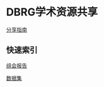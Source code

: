 # DBRG学术资源共享
[分享指南](https://github.com/dbrg-deeplearning/acdemic-resoure-sharing/blob/master/CONTRIBUTING.md)

## 快速索引
[组会报告](https://github.com/dbrg-deeplearning/acdemic-resoure-sharing/tree/master/group-meeting)

[数据集](https://github.com/dbrg-deeplearning/acdemic-resoure-sharing/blob/master/dataset.md)
